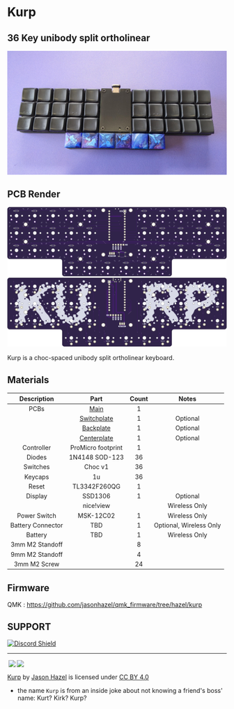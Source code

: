 # Kurp
## 36 Key unibody split ortholinear

![build](images/kurp.jpg)

## PCB Render
![top](renders/kurp-top.png)
![bottom](renders/kurp-bottom.png)

Kurp is a choc-spaced unibody split ortholinear keyboard.

## Materials

| Description | Part | Count | Notes |
| :---: | :---: | :---: | :---: |
| PCBs | [Main](pcbs/pcb/jlcpcb/production_files) | 1 | |
|| [Switchplate](pcbs/switchplate/jlcpcb/production_files) | 1 | Optional |
|| [Backplate](pcbs/backplate/jlcpcb/production_files) | 1 | Optional |
|| [Centerplate](pcbs/centerplate/jlcpcb/production_files) | 1 | Optional |
| Controller | ProMicro footprint | 1 |  | 
| Diodes | 1N4148 SOD-123  | 36 |  |
| Switches | Choc v1 | 36 |  | 
| Keycaps | 1u | 36 | |
| Reset | TL3342F260QG | 1 | |
| Display | SSD1306 | 1 | Optional |
| | nice!view |  | Wireless Only |
| Power Switch |  MSK-12C02 | 1 | Wireless Only | 
| Battery Connector | TBD | 1 | Optional, Wireless Only | 
| Battery | TBD | 1 | Wireless Only |
| 3mm M2 Standoff ||8||
| 9mm M2 Standoff ||4||
| 3mm M2 Screw ||24||

## Firmware
QMK : https://github.com/jasonhazel/qmk_firmware/tree/hazel/kurp

## SUPPORT
<a href='https://discord.gg/jP6hvgNN8r'>
<img src="https://discordapp.com/api/guilds/989552667330228374/widget.png?style=shield" alt="Discord Shield"/>
</a>


---
<img style="height:22px!important;margin-left:3px;vertical-align:text-bottom;" src="https://mirrors.creativecommons.org/presskit/icons/cc.svg?ref=chooser-v1"><img style="height:22px!important;margin-left:3px;vertical-align:text-bottom;" src="https://mirrors.creativecommons.org/presskit/icons/by.svg?ref=chooser-v1">

<p xmlns:cc="http://creativecommons.org/ns#" xmlns:dct="http://purl.org/dc/terms/"><a property="dct:title" rel="cc:attributionURL" href="https://github.com/jasonhazel/kurp">Kurp</a> by <a rel="cc:attributionURL dct:creator" property="cc:attributionName" href="https://github.com/jasonhazel">Jason Hazel</a> is licensed under <a href="http://creativecommons.org/licenses/by/4.0/?ref=chooser-v1" target="_blank" rel="license noopener noreferrer" style="display:inline-block;">CC BY 4.0</a></p>


* the name `Kurp` is from an inside joke about not knowing a friend's boss' name: Kurt?  Kirk?  Kurp?
